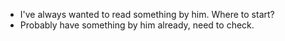 - I've always wanted to read something by him. Where to start?
- Probably have something by him already, need to check.
